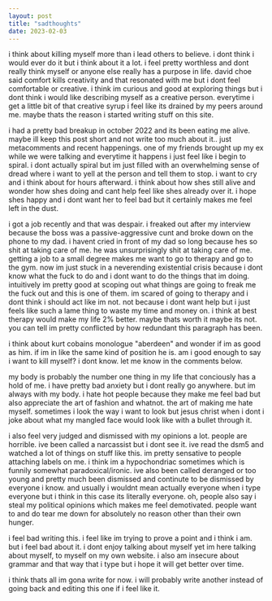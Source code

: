```yaml
---
layout: post
title: "sadthoughts"
date: 2023-02-03
---
```

i think about killing myself more than i lead others to believe. i dont think i would ever do it but i think about it a lot. i feel pretty worthless and dont really think myself or anyone else really has a purpose in life. david choe said comfort kills creativity and that resonated with me but i dont feel comfortable or creative. i think im curious and good at exploring things but i dont think i would like describing myself as a creative person. everytime i get a little bit of that creative syrup i feel like its drained by my peers around me. maybe thats the reason i started writing stuff on this site. 

i had a pretty bad breakup in october 2022 and its been eating me alive. maybe ill keep this post short and not write too much about it.. just metacomments and recent happenings. one of my friends brought up my ex while we were talking and everytime it happens i just feel like i begin to spiral. i dont actually spiral but im just filled with an overwhelming sense of dread where i want to yell at the person and tell them to stop. i want to cry and i think about for hours afterward. i think about how shes still alive and wonder how shes doing and cant help feel like shes already over it. i hope shes happy and i dont want her to feel bad but it certainly makes me feel left in the dust.

i got a job recently and that was despair. i freaked out after my interview because the boss was a passive-aggressive cunt and broke down on the phone to my dad. i havent cried in front of my dad so long because hes so shit at taking care of me. he was unsurprisingly shit at taking care of me. getting a job to a small degree makes me want to go to therapy and go to the gym. now im just stuck in a neverending existential crisis because i dont know what the fuck to do and i dont want to do the things that im doing. intuitively im pretty good at scoping out what things are going to freak me the fuck out and this is one of them. im scared of going to therapy and i dont think i should act like im not. not because i dont want help but i just feels like such a lame thing to waste my time and money on. i think at best therapy would make my life 2% better. maybe thats worth it maybe its not. you can tell im pretty conflicted by how redundant this paragraph has been.

i think about kurt cobains monologue "aberdeen" and wonder if im as good as him. if im in like the same kind of position he is. am i good enough to say i want to kill myself? i dont know. let me know in the comments below.

my body is probably the number one thing in my life that conciously has a hold of me. i have pretty bad anxiety but i dont really go anywhere. but im always with my body. i hate hot people because they make me feel bad but also appreciate the art of fashion and whatnot. the art of making me hate myself. sometimes i look the way i want to look but jesus christ when i dont i joke about what my mangled face would look like with a bullet through it.

i also feel very judged and dismissed with my opinions a lot. people are horrible. ive been called a narcassist but i dont see it. ive read the dsm5 and watched a lot of things on stuff like this. im pretty sensative to people attaching labels on me. i think im a hypochondriac sometimes which is funnily somewhat paradoxical/ironic. ive also been called deranged or too young and pretty much been dismissed and continute to be dismissed by everyone i know. and usually i wouldnt mean actually everyone when i type everyone but i think in this case its literally everyone. oh, people also say i steal my political opinions which makes me feel demotivated. people want to and do tear me down for absolutely no reason other than their own hunger.

i feel bad writing this. i feel like im trying to prove a point and i think i am. but i feel bad about it. i dont enjoy talking about myself yet im here talking about myself, to myself on my own website. i also am insecure about grammar and that way that i type but i hope it will get better over time.

i think thats all im gona write for now. i will probably write another instead of going back and editing this one if i feel like it.
